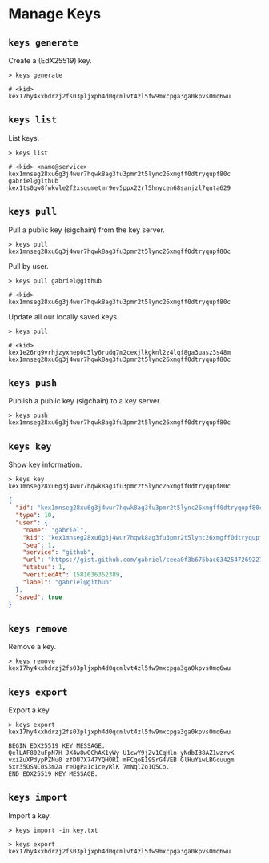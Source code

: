 # Manage Keys

## `keys generate`

Create a (EdX25519) key.

```shell
> keys generate

# <kid>
kex17hy4kxhdrzj2fs03pljxph4d0qcmlvt4zl5fw9mxcpga3ga0kpvs0mq6wu
```

## `keys list`

List keys.

```shell
> keys list

# <kid> <name@service>
kex1mnseg28xu6g3j4wur7hqwk8ag3fu3pmr2t5lync26xmgff0dtryqupf80c gabriel@github
kex1ts0qw8fwkvle2f2xsqumetmr9ev5ppx22rl5hnycen68sanjzl7qnta629
```

## `keys pull`

Pull a public key (sigchain) from the key server.

```shell
> keys pull kex1mnseg28xu6g3j4wur7hqwk8ag3fu3pmr2t5lync26xmgff0dtryqupf80c
```

Pull by user.

```shell
> keys pull gabriel@github

# <kid>
kex1mnseg28xu6g3j4wur7hqwk8ag3fu3pmr2t5lync26xmgff0dtryqupf80c
```

Update all our locally saved keys.

```shell
> keys pull

# <kid>
kex1e26rq9vrhjzyxhep0c5ly6rudq7m2cexjlkgknl2z4lqf8ga3uasz3s48m
kex1mnseg28xu6g3j4wur7hqwk8ag3fu3pmr2t5lync26xmgff0dtryqupf80c
```

## `keys push`

Publish a public key (sigchain) to a key server.

```shell
> keys push kex1mnseg28xu6g3j4wur7hqwk8ag3fu3pmr2t5lync26xmgff0dtryqupf80c
```

## `keys key`

Show key information.

```shell
> keys key kex1mnseg28xu6g3j4wur7hqwk8ag3fu3pmr2t5lync26xmgff0dtryqupf80c
```

```json
{
  "id": "kex1mnseg28xu6g3j4wur7hqwk8ag3fu3pmr2t5lync26xmgff0dtryqupf80c",
  "type": 10,
  "user": {
    "name": "gabriel",
    "kid": "kex1mnseg28xu6g3j4wur7hqwk8ag3fu3pmr2t5lync26xmgff0dtryqupf80c",
    "seq": 1,
    "service": "github",
    "url": "https://gist.github.com/gabriel/ceea0f3b675bac03425472692273cf52",
    "status": 1,
    "verifiedAt": 1581636352389,
    "label": "gabriel@github"
  },
  "saved": true
}
```

## `keys remove`

Remove a key.

```shell
> keys remove kex17hy4kxhdrzj2fs03pljxph4d0qcmlvt4zl5fw9mxcpga3ga0kpvs0mq6wu
```

## `keys export`

Export a key.

```shell
> keys export kex17hy4kxhdrzj2fs03pljxph4d0qcmlvt4zl5fw9mxcpga3ga0kpvs0mq6wu
```

```
BEGIN EDX25519 KEY MESSAGE.
QelLAF802uFpN7H JX4w8wOChAK1yWy U1cwY9jZv1CqHln yNdbI38AZ1wzrvK
vxiZuXPdypPZNu0 zfDU7X747YQHORI mFCqoE19SrG4VEB GlHuYiwLBGcuugm
5xr35QSNC0S3m2a reUgPa1c1ceyRlK 7mNqlZo1Q5Co.
END EDX25519 KEY MESSAGE.
```

## `keys import`

Import a key.

```shell
> keys import -in key.txt
```

```
> keys export kex17hy4kxhdrzj2fs03pljxph4d0qcmlvt4zl5fw9mxcpga3ga0kpvs0mq6wu
```
